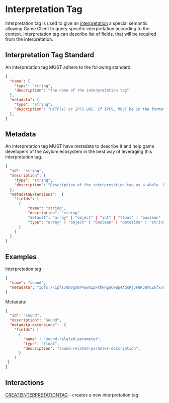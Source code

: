 # Interpretation Tag

Interpretation tag is used to give an [interpretation](interpretation.md) a special semantic allowing Game Client to query specific interpretation according to the context. Interpretation tag can describe list of fields, that will be required from the interpretation.

## Interpretation Tag Standard

An interpretation tag MUST adhere to the following standard.

```json
{
  "name": {
    "type": "string",
    "description": "The name of the interpretation tag"
  },
  "metadata": {
    "type": "string",
    "description": "HTTP(s) or IPFS URI. If IPFS, MUST be in the format of ipfs://ipfs/HASH"
  },
}
```

## Metadata

An interpretation tag MUST have metadata to describe it and help game developers of the Asylum ecosystem in the best way of leveraging this interpretation tag.

```json
{
  "id": "string",
  "description": {
    "type": "string",
    "description": "Description of the interpretation tag as a whole. Markdown is supported."
  },
  "metadataExtensions":  {
    "fields": [ 
      {
          "name": "string",
          "description": "string"
          "default": "array" | "object" | "int" | "float" | "boolean" | "datetime" | "string",
          "type": "array" | "object" | "boolean" | "datetime" | "string" | "number"
      }
    ]
  }
}
```

## Examples

Interpretation tag :
```json
{
  "name": "sound",
  "metadata": "ipfs://ipfs/QmVgs8P4awhZpFXhkkgnCwBp4AdKRj3F9K58mCZ6fxvn3j"
}
```

Metadata:

```json
{
  "id": "sound",
  "description": "Sound",
  "metadata-extensions":  {
    "fields": [ 
      {
        "name" : "sound-related-parameter",
        "type": "float",
        "description": "sound-related-paramter-description",
      }
    ]
 }
}
```

## Interactions

[CREATEINTERPRETATIONTAG](../interactions/createinterpretationtag.md) - creates a new interpretation tag
